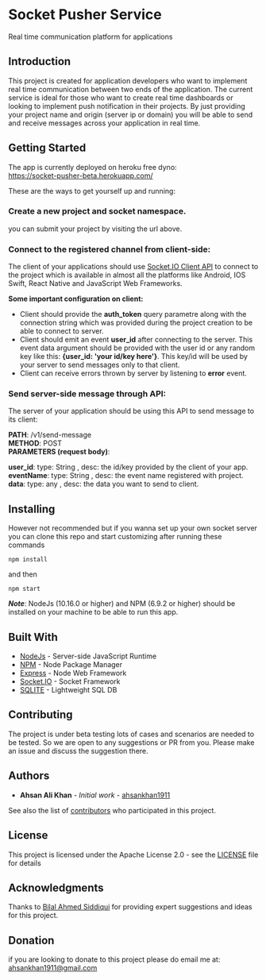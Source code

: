 # Socket Pusher Service
Real time communication platform for applications

## Introduction

This project is created for application developers who want to implement real time communication between two ends of the application.
The current service is ideal for those who want to create real time dashboards or looking to implement push notification in their projects.
By just providing your project name and origin (server ip or domain) you will be able to send and receive messages across your application in real time.

## Getting Started

The app is currently deployed on heroku free dyno:  
https://socket-pusher-beta.herokuapp.com/

These are the ways to get yourself up and running:

### Create a new project and socket namespace.

you can submit your project by visiting the url above.

### Connect to the registered channel from client-side:

The client of your applications should use  [Socket.IO Client API](https://socket.io/docs/client-api/) to connect to the project which is available in almost all the platforms like Android, IOS Swift, React Native and JavaScript Web Frameworks.

**Some important configuration on client:** 
*   Client should provide the **auth_token** query parametre along with the connection string which was provided during the project creation to be able to connect to server.
*   Client should emit an event  **user_id** after connecting to the server. This event data argument should be provided with the user id or any random key like this: **{user_id: 'your id/key here'}**. This key/id will be used by your server to send messages only to that client. 
*   Client can receive errors thrown by server by listening to **error** event.

### Send server-side message through API:

The server of your application should be using this API to send message to its client:

**PATH**: /v1/send-message  
**METHOD**: POST  
**PARAMETERS (request body)**:  

**user_id**: type: String , desc: the id/key provided by the client of your app.  
**eventName**: type: String , desc: the event name registered with project.  
**data**: type: any , desc: the data you want to send to client.  

## Installing

However not recommended but if you wanna set up your own socket server you can clone this repo and start customizing after running these commands

```
npm install 
```

and then

```
npm start
```

***Note***: NodeJs (10.16.0 or higher) and NPM (6.9.2 or higher) should be installed on your machine to be able to run this app.


## Built With

* [NodeJs](https://nodejs.org/en/) - Server-side JavaScript Runtime 
* [NPM](https://www.npmjs.com/) - Node Package Manager
* [Express](https://expressjs.com/) - Node Web Framework
* [Socket.IO](https://socket.io/) - Socket Framework
* [SQLITE](https://www.sqlite.org/index.html) - Lightweight SQL DB

## Contributing

The project is under beta testing lots of cases and scenarios are needed to be tested. So we are open to any suggestions or PR from you. Please make an issue and discuss the suggestion there.

## Authors

* **Ahsan Ali Khan** - *Initial work* - [ahsankhan1911](https://github.com/ahsankhan1911)

See also the list of [contributors](https://github.com/ahsankhan1911/socket-pusher-service/graphs/contributors) who participated in this project.

## License

This project is licensed under the Apache License 2.0 - see the [LICENSE](LICENSE) file for details

## Acknowledgments

Thanks to [Bilal Ahmed Siddiqui](https://github.com/bilahdsid) for providing expert suggestions and ideas for this project.

## Donation

if you are looking to donate to this project please do email me at: ahsankhan1911@gmail.com


